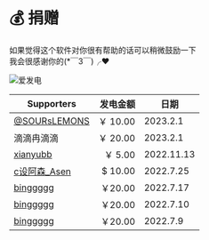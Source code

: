
# 💰 捐赠

如果觉得这个软件对你很有帮助的话可以稍微鼓励一下  
我会很感谢你的(*￣3￣)╭❤

![爱发电](/img/afdian.png ":size=300")

| Supporters                                                     | 发电金额 | 日期       |
| -------------------------------------------------------------- | -------: | ---------- |
| [@SOURsLEMONS](https://github.com/SOURsLEMONS)                 |  ￥ 10.00 | 2023.2.1   |
| 滴滴冉滴滴                                                     |  ￥ 20.00 | 2023.2.1   |
| [xianyubb](https://www.minebbs.com/members/xianyubb.42760/)    |   ￥ 5.00 | 2022.11.13 |
| [c设阿森_Asen](https://q1.qlogo.cn/g?nk=1549033363&b=qq&s=640) |  $ 10.00 | 2022.7.25  |
| [binggggg](https://www.minebbs.com/members/binggggg.12096/)    |   ￥20.00 | 2022.7.17  |
| [binggggg](https://www.minebbs.com/members/binggggg.12096/)    |   ￥20.00 | 2022.7.10  |
| [binggggg](https://www.minebbs.com/members/binggggg.12096/)    |   ￥20.00 | 2022.7.9   |
